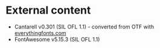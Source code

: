 # External content
* Cantarell v0.301 (SIL OFL 1.1) - converted from OTF with [everythingfonts.com](https://everythingfonts.com)
* FontAwesome v5.15.3 (SIL OFL 1.1)
